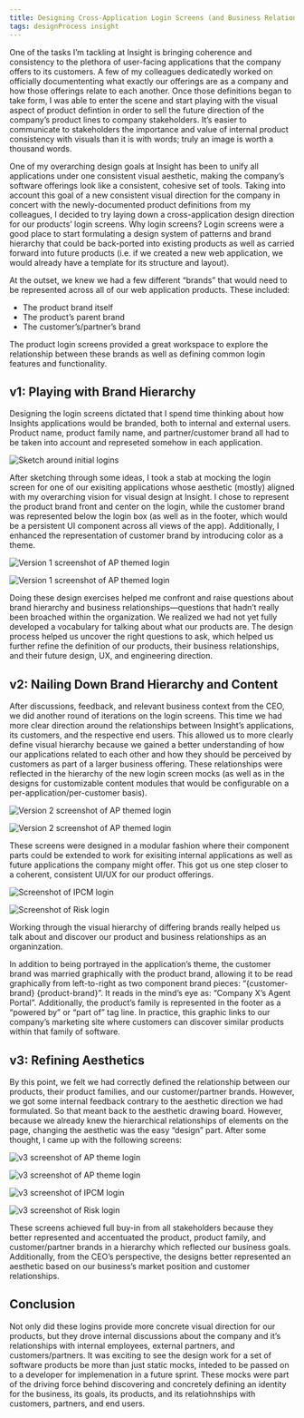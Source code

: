 ```yaml
---
title: Designing Cross-Application Login Screens (and Business Relationships)
tags: designProcess insight
---
```


One of the tasks I’m tackling at Insight is bringing coherence and consistency to the plethora of user-facing applications that the company offers to its customers. A few of my colleagues dedicatedly worked on officially documententing what exactly our offerings are as a company and how those offerings relate to each another. Once those definitions began to take form, I was able to enter the scene and start playing with the visual aspect of product defintion in order to sell the future direction of the company’s product lines to company stakeholders. It’s easier to communicate to stakeholders the importance and value of internal product consistency with visuals than it is with words; truly an image is worth a thousand words.

One of my overarching design goals at Insight has been to unify all  applications under one consistent visual aesthetic, making the company’s software offerings look like a consistent, cohesive set of tools. Taking into account this goal of a new consistent visual direction for the company in concert with the newly-documented product definitions from my colleagues, I decided to try laying down a cross-application design direction for our products’ login screens. Why login screens? Login screens were a good place to start formulating a design system of patterns and brand hierarchy that could be back-ported into existing products as well as carried forward into future products (i.e. if we created a new web application, we would already have a template for its structure and layout).

At the outset, we knew we had a few different “brands” that would need to be represented across all of our web application products. These included:

- The product brand itself
- The product’s parent brand
- The customer’s/partner’s brand

The product login screens provided a great workspace to explore the relationship between these brands as well as defining common login features and functionality.

## v1: Playing with Brand Hierarchy

Designing the login screens dictated that I spend time thinking about how Insights applications would be branded, both to internal and external users. Product name, product family name, and partner/customer brand all had to be taken into account and represeted somehow in each application.

![Sketch around initial logins](/images/2017/logins-sketch.jpg "Initial sketches around branding placement")

After sketching through some ideas, I took a stab at mocking the login screen for one of our exisiting applications whose aesthetic (mostly) aligned with my  overarching vision for visual design at Insight. I chose to represent the product brand front and center on the login, while the customer brand was represented below the login box (as well as in the footer, which would be a persistent UI component across all views of the app). Additionally, I enhanced the representation of customer brand by introducing color as a theme.

![Version 1 screenshot of AP themed login](/images/2017/logins-v1-ap-sagesure.png "One application offering, themed for a specific customer")

![Version 1 screenshot of AP themed login](/images/2017/logins-v1-ap-fednat.png "Another application offering, themed for a different customer")

Doing these design exercises helped me confront and raise questions about brand hierarchy and business relationships—questions that hadn’t really been broached within the organization. We realized we had not yet fully developed a vocabulary for talking about what our products are. The design process helped us uncover the right questions to ask, which helped us further refine the definition of our products, their business relationships, and their future design, UX, and engineering direction.

## v2: Nailing Down Brand Hierarchy and Content

After discussions, feedback, and relevant business context from the CEO, we did another round of iterations on the login screens. This time we had more clear direction around the relationships between Insight’s applications, its customers, and the respective end users. This allowed us to more clearly define visual hierarchy because we gained a better understanding of how our applications related to each other and how they should be perceived by customers as part of a larger business offering. These relationships were reflected in the hierarchy of the new login screen mocks (as well as in the designs for customizable content modules that would be configurable on a per-application/per-customer basis).

![Version 2 screenshot of AP themed login](/images/2017/logins-v2-ap-sagesure.png)

![Version 2 screenshot of AP themed login](/images/2017/logins-v2-ap-fednat.png)

These screens were designed in a modular fashion where their component parts could be extended to work for exisiting internal applications as well as future applications the company might offer. This got us one step closer to a coherent, consistent UI/UX for our product offerings.

![Screenshot of IPCM login](/images/2017/logins-v2-ipcm.png)

![Screenshot of Risk login](/images/2017/logins-v2-risk.png)

Working through the visual hierarchy of differing brands really helped us talk about and discover our product and business relationships as an organinzation.

In addition to being portrayed in the application’s theme, the customer brand was married graphically with the product brand, allowing it to be read graphically from left-to-right as two component brand pieces: “{customer-brand} {product-brand}”. It reads in the mind’s eye as: “Company X’s Agent Portal”. Additionally, the product’s family is represented in the footer as a “powered by” or “part of” tag line. In practice, this graphic links to our company’s marketing site where customers can discover similar products within that family of software.

## v3: Refining Aesthetics

By this point, we felt we had correctly defined the relationship between our products, their product families, and our customer/partner brands. However, we got some internal feedback contrary to the aesthetic direction we had formulated. So that meant back to the aesthetic drawing board. However, because we already knew the hierarchical relationships of elements on the page, changing the aesthetic was the easy “design” part. After some thought, I came up with the following screens:

![v3 screenshot of AP theme login](/images/2017/logins-v3-ap-sagesure.png)

![v3 screenshot of AP theme login](/images/2017/logins-v3-ap-fednat.png)

![v3 screenshot of IPCM login](/images/2017/logins-v3-ipcm.png)

![v3 screenshot of Risk login](/images/2017/logins-v3-risk.png)

These screens achieved full buy-in from all stakeholders because they better represented and accentuated the product, product family, and customer/partner brands in a hierarchy which reflected our business goals. Additionally, from the CEO’s perspective, the designs better represented an aesthetic based on our business’s market position and customer relationships.

## Conclusion

Not only did these logins provide more concrete visual direction for our products, but they drove internal discussions about the company and it’s relationships with internal employees, external partners, and customers/partners. It was exciting to see the design work for a set of software products be more than just static mocks, inteded to be passed on to a developer for implemenation in a future sprint. These mocks were part of the driving force behind discovering and concretely defining an identity for the business, its goals, its products, and its relatiohnships with customers, partners, and end users.
